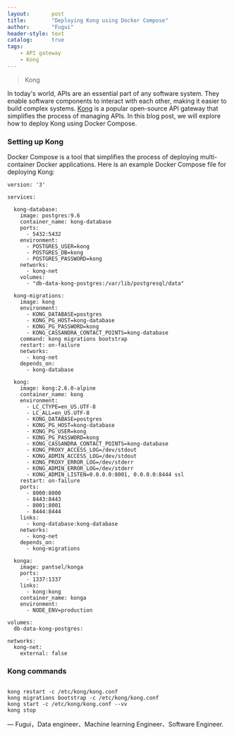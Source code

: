 ```yaml
---
layout:       post
title:        "Deploying Kong using Docker Compose"
author:       "Fugui"
header-style: text
catalog:      true
tags:
    - API gateway
    - Kong
---
```


> Kong

In today's world, APIs are an essential part of any software system. They enable software components to interact with each other, making it easier to build complex systems. [Kong](https://github.com/Kong/kong) is a popular open-source API gateway that simplifies the process of managing APIs. In this blog post, we will explore how to deploy Kong using Docker Compose.

### Setting up Kong

Docker Compose is a tool that simplifies the process of deploying multi-container Docker applications. Here is an example Docker Compose file for deploying Kong:

```shell
version: '3'

services:

  kong-database:
    image: postgres:9.6
    container_name: kong-database
    ports:
      - 5432:5432
    environment:
      - POSTGRES_USER=kong
      - POSTGRES_DB=kong
      - POSTGRES_PASSWORD=kong
    networks:
      - kong-net
    volumes:
      - "db-data-kong-postgres:/var/lib/postgresql/data"

  kong-migrations:
    image: kong
    environment:
      - KONG_DATABASE=postgres
      - KONG_PG_HOST=kong-database
      - KONG_PG_PASSWORD=kong
      - KONG_CASSANDRA_CONTACT_POINTS=kong-database
    command: kong migrations bootstrap
    restart: on-failure
    networks:
      - kong-net
    depends_on:
      - kong-database

  kong:
    image: kong:2.6.0-alpine
    container_name: kong
    environment:
      - LC_CTYPE=en_US.UTF-8
      - LC_ALL=en_US.UTF-8
      - KONG_DATABASE=postgres
      - KONG_PG_HOST=kong-database
      - KONG_PG_USER=kong
      - KONG_PG_PASSWORD=kong
      - KONG_CASSANDRA_CONTACT_POINTS=kong-database
      - KONG_PROXY_ACCESS_LOG=/dev/stdout
      - KONG_ADMIN_ACCESS_LOG=/dev/stdout
      - KONG_PROXY_ERROR_LOG=/dev/stderr
      - KONG_ADMIN_ERROR_LOG=/dev/stderr
      - KONG_ADMIN_LISTEN=0.0.0.0:8001, 0.0.0.0:8444 ssl
    restart: on-failure
    ports:
      - 8000:8000
      - 8443:8443
      - 8001:8001
      - 8444:8444
    links:
      - kong-database:kong-database
    networks:
      - kong-net
    depends_on:
      - kong-migrations

  konga:
    image: pantsel/konga
    ports:
      - 1337:1337
    links:
      - kong:kong
    container_name: konga
    environment:
      - NODE_ENV=production

volumes:
  db-data-kong-postgres:

networks:
  kong-net:
    external: false
```

### Kong commands

```

kong restart -c /etc/kong/kong.conf
kong migrations bootstrap -c /etc/kong/kong.conf
kong start -c /etc/kong/kong.conf --vv
kong stop

```

— Fugui，Data engineer、Machine learning Engineer、Software Engineer.
